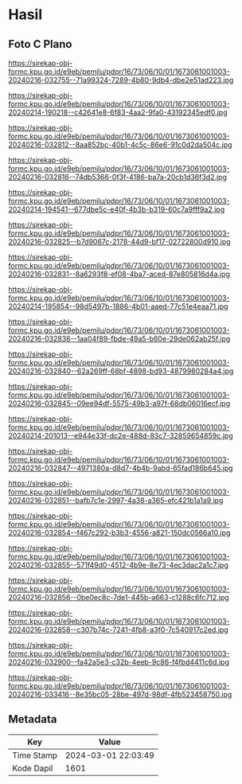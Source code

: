 # Hasil

## Foto C Plano

https://sirekap-obj-formc.kpu.go.id/e9eb/pemilu/pdpr/16/73/06/10/01/1673061001003-20240216-032755--71a99324-7289-4b80-9db4-dbe2e51ad223.jpg

https://sirekap-obj-formc.kpu.go.id/e9eb/pemilu/pdpr/16/73/06/10/01/1673061001003-20240214-190218--c42641e8-6f83-4aa2-9fa0-43192345edf0.jpg

https://sirekap-obj-formc.kpu.go.id/e9eb/pemilu/pdpr/16/73/06/10/01/1673061001003-20240216-032812--8aa852bc-40b1-4c5c-86e6-91c0d2da504c.jpg

https://sirekap-obj-formc.kpu.go.id/e9eb/pemilu/pdpr/16/73/06/10/01/1673061001003-20240216-032816--74db5366-0f3f-4186-ba7a-20cb1d36f3d2.jpg

https://sirekap-obj-formc.kpu.go.id/e9eb/pemilu/pdpr/16/73/06/10/01/1673061001003-20240214-194541--677dbe5c-e40f-4b3b-b319-60c7a9fff9a2.jpg

https://sirekap-obj-formc.kpu.go.id/e9eb/pemilu/pdpr/16/73/06/10/01/1673061001003-20240216-032825--b7d9067c-2178-44d9-bf17-02722800d910.jpg

https://sirekap-obj-formc.kpu.go.id/e9eb/pemilu/pdpr/16/73/06/10/01/1673061001003-20240216-032831--8a6293f8-ef08-4ba7-aced-87e805816d4a.jpg

https://sirekap-obj-formc.kpu.go.id/e9eb/pemilu/pdpr/16/73/06/10/01/1673061001003-20240214-195854--98d5497b-1886-4b01-aaed-77c51e4eaa71.jpg

https://sirekap-obj-formc.kpu.go.id/e9eb/pemilu/pdpr/16/73/06/10/01/1673061001003-20240216-032836--1aa04f89-fbde-49a5-b60e-29de062ab25f.jpg

https://sirekap-obj-formc.kpu.go.id/e9eb/pemilu/pdpr/16/73/06/10/01/1673061001003-20240216-032840--62a269ff-68bf-4898-bd93-4879980284a4.jpg

https://sirekap-obj-formc.kpu.go.id/e9eb/pemilu/pdpr/16/73/06/10/01/1673061001003-20240216-032845--09ee94df-5575-49b3-a97f-68db06016ecf.jpg

https://sirekap-obj-formc.kpu.go.id/e9eb/pemilu/pdpr/16/73/06/10/01/1673061001003-20240214-201013--e944e33f-dc2e-488d-83c7-32859654859c.jpg

https://sirekap-obj-formc.kpu.go.id/e9eb/pemilu/pdpr/16/73/06/10/01/1673061001003-20240216-032847--4971380a-d8d7-4b4b-9abd-65fad186b645.jpg

https://sirekap-obj-formc.kpu.go.id/e9eb/pemilu/pdpr/16/73/06/10/01/1673061001003-20240216-032851--bafb7c1e-2997-4a38-a365-efc421b1a1a9.jpg

https://sirekap-obj-formc.kpu.go.id/e9eb/pemilu/pdpr/16/73/06/10/01/1673061001003-20240216-032854--f467c292-b3b3-4556-a821-150dc0566a10.jpg

https://sirekap-obj-formc.kpu.go.id/e9eb/pemilu/pdpr/16/73/06/10/01/1673061001003-20240216-032855--571f49d0-4512-4b9e-8e73-4ec3dac2a1c7.jpg

https://sirekap-obj-formc.kpu.go.id/e9eb/pemilu/pdpr/16/73/06/10/01/1673061001003-20240216-032856--0be0ec8c-7de1-445b-a663-c1288c6fc712.jpg

https://sirekap-obj-formc.kpu.go.id/e9eb/pemilu/pdpr/16/73/06/10/01/1673061001003-20240216-032858--c307b74c-7241-4fb8-a3f0-7c540917c2ed.jpg

https://sirekap-obj-formc.kpu.go.id/e9eb/pemilu/pdpr/16/73/06/10/01/1673061001003-20240216-032900--fa42a5e3-c32b-4eeb-9c86-f4fbd4411c6d.jpg

https://sirekap-obj-formc.kpu.go.id/e9eb/pemilu/pdpr/16/73/06/10/01/1673061001003-20240216-033416--8e35bc05-28be-497d-98df-4fb523458750.jpg


## Metadata

| Key        | Value               |
| ---------- | ------------------- |
| Time Stamp | 2024-03-01 22:03:49 |
| Kode Dapil | 1601                |




